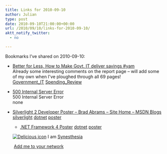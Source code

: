 ```yaml
---
title: Links for 2010-09-10
author: Julian
type: post
date: 2010-09-10T21:00:00+00:00
url: /2010/09/10/links-for-2010-09-10/
aktt_notify_twitter:
  - no

---
```

Bookmarks I&#8217;ve shared on 2010-09-10:

  * [Better for Less, How to Make Govt. IT deliver savings #yam][1]  
    Already some interesting comments on the report page &#8211; will add some of my own when I've ploughed through all 69 pages!  
    [Government_IT][2] [Spending_Review][3] 
  * [500 Internal Server Error][4]  
    500 Internal Server Error  
    none
  * [Silverlight 2 Developer Poster &#8211; Brad Abrams &#8211; Site Home &#8211; MSDN Blogs][5] 
    [silverlight][6] [dotnet][7] [poster][8] </li> 
    
      * [.NET Framework 4 Poster][9] 
        [dotnet][7] [poster][8] </li> </ul> 
        
        <p class="deliciouslink">
          <a href="https://del.icio.us/synesthesia" title="See all my bookmarks on del.icio.us"><img src="https://www.synesthesia.co.uk/images/deliciousicon.jpg" alt="Delicious icon" /></a>&nbsp;I am <a href="https://del.icio.us/synesthesia" title="See all my bookmarks on del.icio.us">Synesthesia</a>
        </p>
        
        <p class="deliciouslink">
          <a href="https://del.icio.us/network?add=synesthesia" title="Add me to your del.icio.us network"><img src="https://www.synesthesia.co.uk/images/add.gif" alt="" /></a>&nbsp;<a href="https://del.icio.us/network?add=synesthesia" title="Add me to your del.icio.us network">Add me to your network</a>
        </p>

 [1]: https://pbage.org/2010/09/08/first-report-and-first-test-of-the-pba
 [2]: https://delicious.com/synesthesia/Government_IT
 [3]: https://delicious.com/synesthesia/Spending_Review
 [4]: https://feeds.delicious.com/v2/rss/synesthesia
 [5]: https://blogs.msdn.com/b/brada/archive/2008/03/16/silverlight-2-developer-poster.aspx
 [6]: https://delicious.com/synesthesia/silverlight
 [7]: https://delicious.com/synesthesia/dotnet
 [8]: https://delicious.com/synesthesia/poster
 [9]: https://blogs.msdn.com/b/brada/archive/2008/10/29/net-framework-4-poster.aspx
